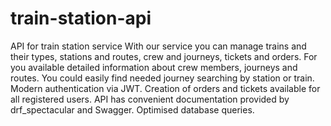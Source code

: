 # train-station-api
API for train station service
With our service you can manage trains and their types, stations and routes, 
crew and journeys, tickets and orders.
For you available detailed information about crew members, journeys and routes.
You could easily find needed journey searching by station or train.
Modern authentication via JWT.
Creation of orders and tickets available for all registered users.
API has convenient documentation provided by drf_spectacular and Swagger.
Optimised database queries.
